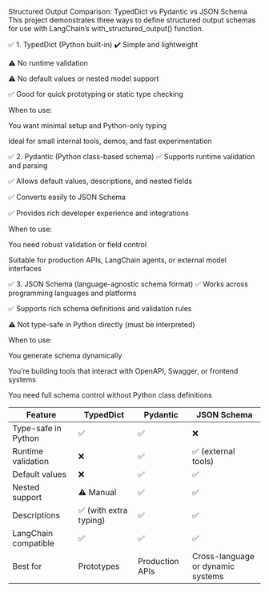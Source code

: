Structured Output Comparison: TypedDict vs Pydantic vs JSON Schema
This project demonstrates three ways to define structured output schemas for use with LangChain’s with_structured_output() function.

✅ 1. TypedDict (Python built-in)
✔️ Simple and lightweight

⚠️ No runtime validation

⚠️ No default values or nested model support

✅ Good for quick prototyping or static type checking

When to use:

You want minimal setup and Python-only typing

Ideal for small internal tools, demos, and fast experimentation

✅ 2. Pydantic (Python class-based schema)
✅ Supports runtime validation and parsing

✅ Allows default values, descriptions, and nested fields

✅ Converts easily to JSON Schema

✅ Provides rich developer experience and integrations

When to use:

You need robust validation or field control

Suitable for production APIs, LangChain agents, or external model interfaces

✅ 3. JSON Schema (language-agnostic schema format)
✅ Works across programming languages and platforms

✅ Supports rich schema definitions and validation rules

⚠️ Not type-safe in Python directly (must be interpreted)

When to use:

You generate schema dynamically

You’re building tools that interact with OpenAPI, Swagger, or frontend systems

You need full schema control without Python class definitions

| Feature              | TypedDict             | Pydantic        | JSON Schema                       |
| -------------------- | --------------------- | --------------- | --------------------------------- |
| Type-safe in Python  | ✅                     | ✅               | ❌                                 |
| Runtime validation   | ❌                     | ✅               | ✅ (external tools)                |
| Default values       | ❌                     | ✅               | ✅                                 |
| Nested support       | ⚠️ Manual              | ✅               | ✅                                 |
| Descriptions         | ✅ (with extra typing) | ✅               | ✅                                 |
| LangChain compatible | ✅                     | ✅               | ✅                                 |
| Best for             | Prototypes            | Production APIs | Cross-language or dynamic systems |

